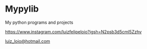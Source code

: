 # Mypylib
My python programs and projects

https://www.instagram.com/luizfelipeloio?igsh=N2psb3d5cml5Zzhv

luiz_loio@hotmail.com
